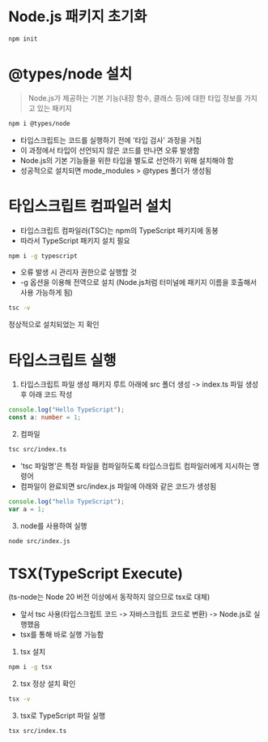# Node.js 패키지 초기화

```bash
npm init
```

# @types/node 설치

> Node.js가 제공하는 기본 기능(내장 함수, 클래스 등)에 대한 타입 정보를 가지고 있는 패키지

```bash
npm i @types/node
```

- 타입스크립트는 코드를 실행하기 전에 '타입 검사' 과정을 거침
- 이 과정에서 타입이 선언되지 않은 코드를 만나면 오류 발생함
- Node.js의 기본 기능들을 위한 타입을 별도로 선언하기 위해 설치해야 함
- 성공적으로 설치되면 mode_modules > @types 폴더가 생성됨

# 타입스크립트 컴파일러 설치

- 타입스크립트 컴파일러(TSC)는 npm의 TypeScript 패키지에 동봉
- 따라서 TypeScript 패키지 설치 필요

```bash
npm i -g typescript
```

- 오류 발생 시 관리자 권한으로 실행할 것
- -g 옵션을 이용해 전역으로 설치 (Node.js처럼 터미널에 패키지 이름을 호출해서 사용 가능하게 됨)

```bash
tsc -v
```

정상적으로 설치되었는 지 확인

# 타입스크립트 실행

1. 타입스크립트 파일 생성
패키지 루트 아래에 src 폴더 생성 -> index.ts 파일 생성 후 아래 코드 작성

```typescript
console.log("Hello TypeScript");
const a: number = 1;
```

2. 컴파일

```bash
tsc src/index.ts
```

- 'tsc 파일명'은 특정 파일을 컴파일하도록 타입스크립트 컴파일러에게 지시하는 명령어
- 컴파일이 완료되면 src/index.js 파일에 아래와 같은 코드가 생성됨

```javascript
console.log("hello TypeScript");
var a = 1;
```

3. node를 사용하여 실행

```bash
node src/index.js
```

# TSX(TypeScript Execute)

(ts-node는 Node 20 버전 이상에서 동작하지 않으므로 tsx로 대체)

- 앞서 tsc 사용(타입스크립트 코드 -> 자바스크립트 코드로 변환) -> Node.js로 실행했음
- tsx를 통해 바로 실행 가능함

1. tsx 설치
```bash
npm i -g tsx
```

2. tsx 정상 설치 확인
```bash
tsx -v
```

3. tsx로 TypeScript 파일 실행
```bash
tsx src/index.ts
```
